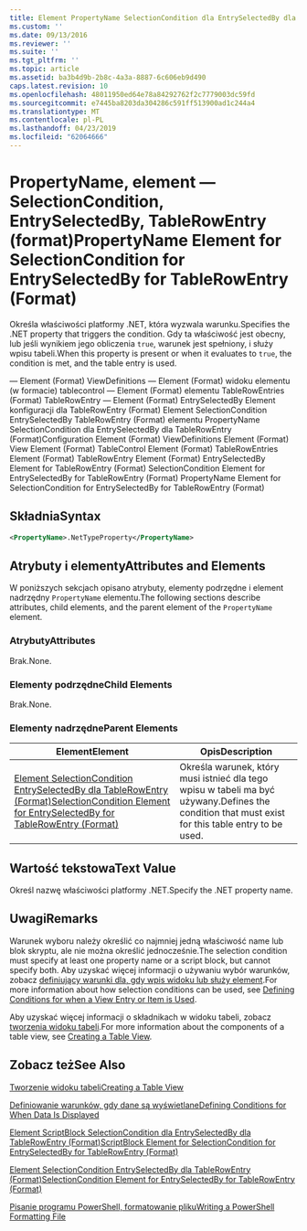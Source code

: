 ```yaml
---
title: Element PropertyName SelectionCondition dla EntrySelectedBy dla TableRowEntry (Format) | Dokumentacja firmy Microsoft
ms.custom: ''
ms.date: 09/13/2016
ms.reviewer: ''
ms.suite: ''
ms.tgt_pltfrm: ''
ms.topic: article
ms.assetid: ba3b4d9b-2b8c-4a3a-8887-6c606eb9d490
caps.latest.revision: 10
ms.openlocfilehash: 48011950ed64e78a84292762f2c7779003dc59fd
ms.sourcegitcommit: e7445ba8203da304286c591ff513900ad1c244a4
ms.translationtype: MT
ms.contentlocale: pl-PL
ms.lasthandoff: 04/23/2019
ms.locfileid: "62064666"
---
```

# <a name="propertyname-element-for-selectioncondition-for-entryselectedby-for-tablerowentry-format"></a><span data-ttu-id="74cc8-102">PropertyName, element — SelectionCondition, EntrySelectedBy, TableRowEntry (format)</span><span class="sxs-lookup"><span data-stu-id="74cc8-102">PropertyName Element for SelectionCondition for EntrySelectedBy for TableRowEntry (Format)</span></span>

<span data-ttu-id="74cc8-103">Określa właściwości platformy .NET, która wyzwala warunku.</span><span class="sxs-lookup"><span data-stu-id="74cc8-103">Specifies the .NET property that triggers the condition.</span></span> <span data-ttu-id="74cc8-104">Gdy ta właściwość jest obecny, lub jeśli wynikiem jego obliczenia `true`, warunek jest spełniony, i służy wpisu tabeli.</span><span class="sxs-lookup"><span data-stu-id="74cc8-104">When this property is present or when it evaluates to `true`, the condition is met, and the table entry is used.</span></span>

<span data-ttu-id="74cc8-105">— Element (Format) ViewDefinitions — Element (Format) widoku elementu (w formacie) tablecontrol — Element (Format) elementu TableRowEntries (Format) TableRowEntry — Element (Format) EntrySelectedBy Element konfiguracji dla TableRowEntry (Format) Element SelectionCondition EntrySelectedBy TableRowEntry (Format) elementu PropertyName SelectionCondition dla EntrySelectedBy dla TableRowEntry (Format)</span><span class="sxs-lookup"><span data-stu-id="74cc8-105">Configuration Element (Format) ViewDefinitions Element (Format) View Element (Format) TableControl Element (Format) TableRowEntries Element (Format) TableRowEntry Element (Format) EntrySelectedBy Element for TableRowEntry (Format) SelectionCondition Element for EntrySelectedBy for TableRowEntry (Format) PropertyName Element for SelectionCondition for EntrySelectedBy for TableRowEntry (Format)</span></span>

## <a name="syntax"></a><span data-ttu-id="74cc8-106">Składnia</span><span class="sxs-lookup"><span data-stu-id="74cc8-106">Syntax</span></span>

```xml
<PropertyName>.NetTypeProperty</PropertyName>
```

## <a name="attributes-and-elements"></a><span data-ttu-id="74cc8-107">Atrybuty i elementy</span><span class="sxs-lookup"><span data-stu-id="74cc8-107">Attributes and Elements</span></span>

<span data-ttu-id="74cc8-108">W poniższych sekcjach opisano atrybuty, elementy podrzędne i element nadrzędny `PropertyName` elementu.</span><span class="sxs-lookup"><span data-stu-id="74cc8-108">The following sections describe attributes, child elements, and the parent element of the `PropertyName` element.</span></span>

### <a name="attributes"></a><span data-ttu-id="74cc8-109">Atrybuty</span><span class="sxs-lookup"><span data-stu-id="74cc8-109">Attributes</span></span>

<span data-ttu-id="74cc8-110">Brak.</span><span class="sxs-lookup"><span data-stu-id="74cc8-110">None.</span></span>

### <a name="child-elements"></a><span data-ttu-id="74cc8-111">Elementy podrzędne</span><span class="sxs-lookup"><span data-stu-id="74cc8-111">Child Elements</span></span>

<span data-ttu-id="74cc8-112">Brak.</span><span class="sxs-lookup"><span data-stu-id="74cc8-112">None.</span></span>

### <a name="parent-elements"></a><span data-ttu-id="74cc8-113">Elementy nadrzędne</span><span class="sxs-lookup"><span data-stu-id="74cc8-113">Parent Elements</span></span>

|<span data-ttu-id="74cc8-114">Element</span><span class="sxs-lookup"><span data-stu-id="74cc8-114">Element</span></span>|<span data-ttu-id="74cc8-115">Opis</span><span class="sxs-lookup"><span data-stu-id="74cc8-115">Description</span></span>|
|-------------|-----------------|
|[<span data-ttu-id="74cc8-116">Element SelectionCondition EntrySelectedBy dla TableRowEntry (Format)</span><span class="sxs-lookup"><span data-stu-id="74cc8-116">SelectionCondition Element for EntrySelectedBy for TableRowEntry (Format)</span></span>](./selectioncondition-element-for-entryselectedby-for-tablecontrol-format.md)|<span data-ttu-id="74cc8-117">Określa warunek, który musi istnieć dla tego wpisu w tabeli ma być używany.</span><span class="sxs-lookup"><span data-stu-id="74cc8-117">Defines the condition that must exist for this table entry to be used.</span></span>|

## <a name="text-value"></a><span data-ttu-id="74cc8-118">Wartość tekstowa</span><span class="sxs-lookup"><span data-stu-id="74cc8-118">Text Value</span></span>

<span data-ttu-id="74cc8-119">Określ nazwę właściwości platformy .NET.</span><span class="sxs-lookup"><span data-stu-id="74cc8-119">Specify the .NET property name.</span></span>

## <a name="remarks"></a><span data-ttu-id="74cc8-120">Uwagi</span><span class="sxs-lookup"><span data-stu-id="74cc8-120">Remarks</span></span>

<span data-ttu-id="74cc8-121">Warunek wyboru należy określić co najmniej jedną właściwość name lub blok skryptu, ale nie można określić jednocześnie.</span><span class="sxs-lookup"><span data-stu-id="74cc8-121">The selection condition must specify at least one property name or a script block, but cannot specify both.</span></span> <span data-ttu-id="74cc8-122">Aby uzyskać więcej informacji o używaniu wybór warunków, zobacz [definiujący warunki dla, gdy wpis widoku lub służy element](./defining-conditions-for-displaying-data.md).</span><span class="sxs-lookup"><span data-stu-id="74cc8-122">For more information about how selection conditions can be used, see [Defining Conditions for when a View Entry or Item is Used](./defining-conditions-for-displaying-data.md).</span></span>

<span data-ttu-id="74cc8-123">Aby uzyskać więcej informacji o składnikach w widoku tabeli, zobacz [tworzenia widoku tabeli](./creating-a-table-view.md).</span><span class="sxs-lookup"><span data-stu-id="74cc8-123">For more information about the components of a table view, see [Creating a Table View](./creating-a-table-view.md).</span></span>

## <a name="see-also"></a><span data-ttu-id="74cc8-124">Zobacz też</span><span class="sxs-lookup"><span data-stu-id="74cc8-124">See Also</span></span>

[<span data-ttu-id="74cc8-125">Tworzenie widoku tabeli</span><span class="sxs-lookup"><span data-stu-id="74cc8-125">Creating a Table View</span></span>](./creating-a-table-view.md)

[<span data-ttu-id="74cc8-126">Definiowanie warunków, gdy dane są wyświetlane</span><span class="sxs-lookup"><span data-stu-id="74cc8-126">Defining Conditions for When Data Is Displayed</span></span>](./defining-conditions-for-displaying-data.md)

[<span data-ttu-id="74cc8-127">Element ScriptBlock SelectionCondition dla EntrySelectedBy dla TableRowEntry (Format)</span><span class="sxs-lookup"><span data-stu-id="74cc8-127">ScriptBlock Element for SelectionCondition for EntrySelectedBy for TableRowEntry (Format)</span></span>](./scriptblock-element-for-selectioncondition-for-entryselectedby-for-tablecontrol-format.md)

[<span data-ttu-id="74cc8-128">Element SelectionCondition EntrySelectedBy dla TableRowEntry (Format)</span><span class="sxs-lookup"><span data-stu-id="74cc8-128">SelectionCondition Element for EntrySelectedBy for TableRowEntry (Format)</span></span>](./selectioncondition-element-for-entryselectedby-for-tablecontrol-format.md)

[<span data-ttu-id="74cc8-129">Pisanie programu PowerShell, formatowanie pliku</span><span class="sxs-lookup"><span data-stu-id="74cc8-129">Writing a PowerShell Formatting File</span></span>](./writing-a-powershell-formatting-file.md)
